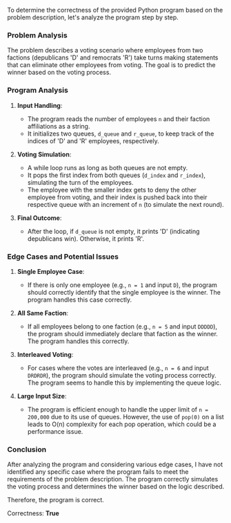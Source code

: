 To determine the correctness of the provided Python program based on the problem description, let's analyze the program step by step.

### Problem Analysis
The problem describes a voting scenario where employees from two factions (depublicans 'D' and remocrats 'R') take turns making statements that can eliminate other employees from voting. The goal is to predict the winner based on the voting process.

### Program Analysis
1. **Input Handling**:
   - The program reads the number of employees `n` and their faction affiliations as a string.
   - It initializes two queues, `d_queue` and `r_queue`, to keep track of the indices of 'D' and 'R' employees, respectively.

2. **Voting Simulation**:
   - A while loop runs as long as both queues are not empty.
   - It pops the first index from both queues (`d_index` and `r_index`), simulating the turn of the employees.
   - The employee with the smaller index gets to deny the other employee from voting, and their index is pushed back into their respective queue with an increment of `n` (to simulate the next round).

3. **Final Outcome**:
   - After the loop, if `d_queue` is not empty, it prints 'D' (indicating depublicans win). Otherwise, it prints 'R'.

### Edge Cases and Potential Issues
1. **Single Employee Case**:
   - If there is only one employee (e.g., `n = 1` and input `D`), the program should correctly identify that the single employee is the winner. The program handles this case correctly.

2. **All Same Faction**:
   - If all employees belong to one faction (e.g., `n = 5` and input `DDDDD`), the program should immediately declare that faction as the winner. The program handles this correctly.

3. **Interleaved Voting**:
   - For cases where the votes are interleaved (e.g., `n = 6` and input `DRDRDR`), the program should simulate the voting process correctly. The program seems to handle this by implementing the queue logic.

4. **Large Input Size**:
   - The program is efficient enough to handle the upper limit of `n = 200,000` due to its use of queues. However, the use of `pop(0)` on a list leads to O(n) complexity for each pop operation, which could be a performance issue.

### Conclusion
After analyzing the program and considering various edge cases, I have not identified any specific case where the program fails to meet the requirements of the problem description. The program correctly simulates the voting process and determines the winner based on the logic described.

Therefore, the program is correct.

Correctness: **True**